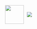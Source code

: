 <div align="center" style="display: flex; justify-content: center; align-items: center; gap: 10px;">
  <img height="60" src="https://emoji.gg/assets/emoji/7333-parrotdance.gif">
  <img src="https://readme-typing-svg.herokuapp.com/?font=Tourney&center=false&color=2CFF00&size=40&width=370&height=60&lines=Dídac%20Fernández">
</div>
